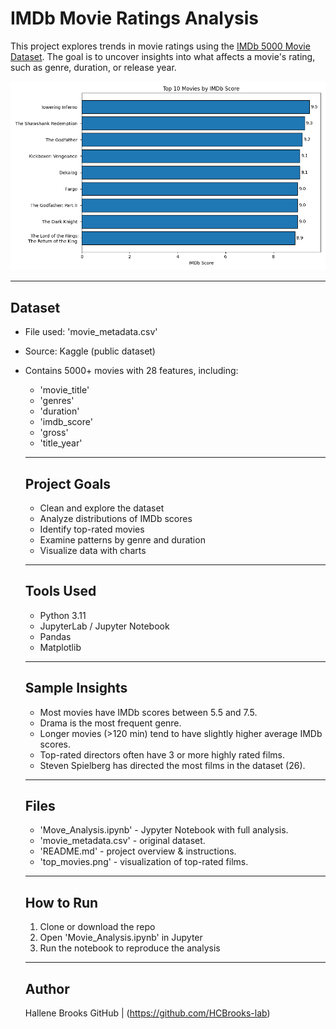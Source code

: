 # IMDb Movie Ratings Analysis

This project explores trends in movie ratings using the [IMDb 5000 Movie Dataset](https://www.kaggle.com/datasets/carolzhangdc/imdb-5000-movie-dataset). The goal is to uncover insights into what affects a movie's rating, such as genre, duration, or release year.

![Top 10 IMDb Movies](top_movies.png)

---

## Dataset

- File used: 'movie_metadata.csv'
- Source: Kaggle (public dataset)
- Contains 5000+ movies with 28 features, including:
  - 'movie_title'
  - 'genres'
  - 'duration'
  - 'imdb_score'
  - 'gross'
  - 'title_year'

  ---

  ## Project Goals

  - Clean and explore the dataset
  - Analyze distributions of IMDb scores
  - Identify top-rated movies
  - Examine patterns by genre and duration
  - Visualize data with charts

  ---

  ## Tools Used

  - Python 3.11
  - JupyterLab / Jupyter Notebook
  - Pandas
  - Matplotlib

  ---

  ## Sample Insights

  - Most movies have IMDb scores between 5.5 and 7.5.
  - Drama is the most frequent genre.
  - Longer movies (>120 min) tend to have slightly higher average IMDb scores.
  - Top-rated directors often have 3 or more highly rated films.
  - Steven Spielberg has directed the most films in the dataset (26). 

  ---

  ## Files

  - 'Move_Analysis.ipynb' - Jypyter Notebook with full analysis.
  - 'movie_metadata.csv' - original dataset.
  - 'README.md' - project overview & instructions.
  - 'top_movies.png' - visualization of top-rated films.

  ---

  ## How to Run

  1. Clone or download the repo
  2. Open 'Movie_Analysis.ipynb' in Jupyter
  3. Run the notebook to reproduce the analysis

  ---

  ## Author

  Hallene Brooks 
  GitHub | (https://github.com/HCBrooks-lab) 

